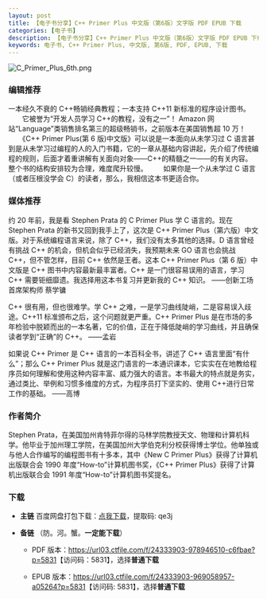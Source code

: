 ```yaml
---
layout: post
title: 【电子书分享】C++ Primer Plus 中文版（第6版）文字版 PDF EPUB 下载
categories: [电子书]
description: 【电子书分享】C++ Primer Plus 中文版（第6版）文字版 PDF EPUB 下载：https://qweree.cn/index.php/16/
keywords: 电子书, C++ Primer Plus, 中文版, 第6版, PDF, EPUB, 下载
---
```


![C_Primer_Plus_6th.png](https://cdn.jsdelivr.net/gh/isanthree/blog-gallery/pic/C_Primer_Plus_6th.png)

### 编辑推荐

一本经久不衰的 C++畅销经典教程；一本支持 C++11 新标准的程序设计图书。
　　它被誉为“开发人员学习 C++的教程，没有之一”！ Amazon 网站“Language”类销售排名第三的超级畅销书，之前版本在美国销售超 10 万！
　　《C++ Primer Plus(第 6 版)中文版》可以说是一本面向从未学习过 C 语言甚到是从未学习过编程的人的入门书籍，它的一章从基础内容讲起，先介绍了传统编程的规则，后面才着重讲解有关面向对象——C++的精髓之一——的有关内容。整个书的结构安排较为合理，难度爬升较慢。
　　如果你是一个从未学过 C 语言（或者压根没学会 C）的读者，那么，我相信这本书更适合你。

### 媒体推荐

约 20 年前，我是看 Stephen Prata 的 C Primer Plus 学 C 语言的。现在 Stephen Prata 的新书又回到我手上了，这次是 C++ Primer Plus（第六版）中文版。对于系统编程语言来说，除了 C++，我们没有太多其他的选择。D 语言曾经有挑战 C++ 的机会，但机会似乎已经消失，我预期未来 GO 语言也会挑战 C++，但不管怎样，目前 C++ 依然是王者。这本 C++ Primer Plus（第 6 版）中文版是 C++ 图书中内容最新最丰富者。C++ 是一门很容易误用的语言，学习 C++ 需要钜细靡遗。我选择用这本书复习并更新我的 C++ 知识。
——创新工场首席架构师 蔡学镛

C++ 很有用，但也很难学。学 C++ 之难，一是学习曲线陡峭，二是容易误入歧途。C++11 标准颁布之后，这个问题就更严重。C++ Primer Plus 是在市场的多年检验中脱颖而出的一本名著，它的价值，正在于降低陡峭的学习曲线，并且确保读者学到“正确”的 C++。
——孟岩

如果说 C++ Primer 是 C++ 语言的一本百科全书，讲述了 C++ 语言里面“有什么”；那么 C++ Primer Plus 就是这门语言的一本通识课本，它实实在在地教给程序员如何理解和使用这种内容丰富、威力强大的语言。本书最大的特点就是务实，通过类比、举例和习惯多维度的方式，为程序员打下坚实的、使用 C++进行日常工作的基础。
——高博

### 作者简介

Stephen Prata，在美国加州肯特菲尔得的马林学院教授天文、物理和计算机科学。他毕业于加州理工学院，在美国加州大学伯克利分校获得博士学位。他单独或与他人合作编写的编程图书有十多本，其中《New C Primer Plus》获得了计算机出版联合会 1990 年度“How-to”计算机图书奖，《C++ Primer Plus》获得了计算机出版联合会 1991 年度“How-to”计算机图书奖提名。

### 下载

- **主链** 百度网盘打包下载：[点我下载](https://pan.baidu.com/s/1ARGkkRyhGmHmgRvUscCLVw?pwd=qe3j)，提取码: qe3j

- **备链** （防。河。蟹。**一定能下载**）
  <!--
  PDF 版本：<https://url03.ctfile.com/f/24333903-512090902-689205?p=5831>【访问码：5831】，选择**普通下载**
  -->

  - PDF 版本：<https://url03.ctfile.com/f/24333903-978946510-c6fbae?p=5831>【访问码：5831】，选择**普通下载**

  - EPUB 版本：<https://url03.ctfile.com/f/24333903-969058957-a05264?p=5831>【访问码: 5831】，选择**普通下载**
